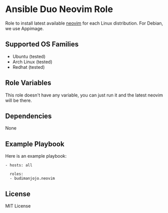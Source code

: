 Ansible Duo Neovim Role
=======================

Role to install latest available [neovim](https://github.com/neovim/neovim.git) for each Linux distribution. For Debian, we use Appimage.

Supported OS Families
---------------------

- Ubuntu (tested)
- Arch Linux (tested)
- Redhat (tested)

Role Variables
--------------

This role doesn't have any variable, you can just run it and the latest neovim will be there.

Dependencies
------------

None

Example Playbook
----------------

Here is an example playbook:
```
- hosts: all

  roles:
  - budimanjojo.neovim
```

License
-------

MIT License
